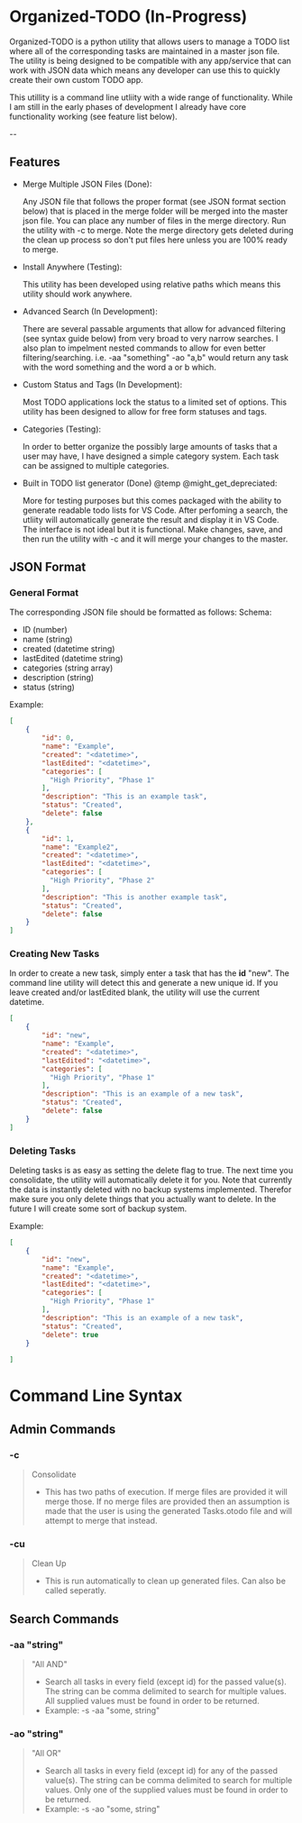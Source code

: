 # Organized-TODO (In-Progress)
Organized-TODO is a python utility that allows users to manage a TODO list where all of the corresponding tasks are maintained in a master json file. The utility is being designed to be compatible with any app/service that can work with JSON data which means any developer can use this to quickly create their own custom TODO app.

This utillity is a command line utliity with a wide range of functionality. While I am still in the early phases of development I already have core functionality working (see feature list below).

--

## Features
  - Merge Multiple JSON Files (Done):
  
    Any JSON file that follows the proper format (see JSON format section below) that is placed in the merge folder will be merged into the 
    master json file. You can place any number of files in the merge directory. Run the utility with -c to merge. Note the merge directory
    gets deleted during the clean up process so don't put files here unless you are 100% ready to merge.
  - Install Anywhere (Testing):
  
      This utility has been developed using relative paths which means this utility should work anywhere.
  - Advanced Search (In Development):
  
      There are several passable arguments that allow for advanced filtering (see syntax guide below) from very broad to very narrow searches. I also plan to impelment nested commands to allow for even better filtering/searching. 
        i.e. -aa "something" -ao "a,b" would return any task with the word something and the word a or b which. 
  - Custom Status and Tags (In Development):
  
      Most TODO applications lock the status to a limited set of options. This utility has been designed to allow for free form statuses and 
    tags.
  - Categories (Testing):
  
      In order to better organize the possibly large amounts of tasks that a user may have, I have designed a simple category system. Each 
    task can be assigned to multiple categories.
  - Built in TODO list generator (Done) @temp @might_get_depreciated:
  
      More for testing purposes but this comes packaged with the ability to generate readable todo lists for VS Code. After perfoming a 
      search, the utliity will automatically generate the result and display it in VS Code. The interface is not ideal but it is 
      functional.
      Make changes, save, and then run the utility with -c and it will merge your changes to the master.


## JSON Format

### General Format
The corresponding JSON file should be formatted as follows:
Schema:
  - ID (number)
  - name (string)
  - created (datetime string)
  - lastEdited (datetime string)
  - categories (string array)
  - description (string)
  - status (string)

Example:
```JSON
[
    {
        "id": 0,
        "name": "Example",
        "created": "<datetime>",
        "lastEdited": "<datetime>",
        "categories": [
          "High Priority", "Phase 1"
        ],
        "description": "This is an example task",
        "status": "Created",
        "delete": false
    },
    {
        "id": 1,
        "name": "Example2",
        "created": "<datetime>",
        "lastEdited": "<datetime>",
        "categories": [
          "High Priority", "Phase 2"
        ],
        "description": "This is another example task",
        "status": "Created",
        "delete": false
    }
]
```

### Creating New Tasks
In order to create a new task, simply enter a task that has the <strong>id</strong> "new". The command line utility will detect this and generate a new unique id. If you leave created and/or lastEdited blank, the utility will use the current datetime. 
```JSON
[
    {
        "id": "new",
        "name": "Example",
        "created": "<datetime>",
        "lastEdited": "<datetime>",
        "categories": [
          "High Priority", "Phase 1"
        ],
        "description": "This is an example of a new task",
        "status": "Created",
        "delete": false
    }
]
```

### Deleting Tasks
Deleting tasks is as easy as setting the delete flag to true. The next time you consolidate, the utility will automatically delete it for you. Note that currently the data is instantly deleted with no backup systems implemented. Therefor make sure you only delete things that you actually want to delete. In the future I will create some sort of backup system.

Example:
```JSON
[
    {
        "id": "new",
        "name": "Example",
        "created": "<datetime>",
        "lastEdited": "<datetime>",
        "categories": [
          "High Priority", "Phase 1"
        ],
        "description": "This is an example of a new task",
        "status": "Created",
        "delete": true
    }
    
]
```

# Command Line Syntax
Admin Commands
---

### -c
> Consolidate 
> - This has two paths of execution. If merge files are provided it will merge those. If no merge files are provided then
>   an assumption is made that the user is using the generated Tasks.otodo file and will attempt to merge that instead.

### -cu
> Clean Up
> -  This is run automatically to clean up generated files. Can also be called seperatly. 

Search Commands
---
### -aa "string"
> "All AND"
>  - Search all tasks in every field (except id) for the passed value(s). The string can be comma delimited to search for 
>  multiple values. All supplied values must be found in order to be returned. 
>  - Example:
>    -s -aa "some, string"
### -ao "string"
> "All OR"
>  - Search all tasks in every field (except id) for any of the passed value(s). The string can be comma delimited to search 
>    for multiple values. Only one of the supplied values must be found in order to be returned. 
>  - Example:
>    -s -ao "some, string"


